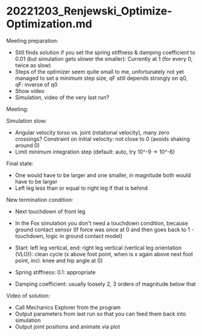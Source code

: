 # 20221203_Renjewski_Optimize-Optimization.md

Meeting preparation:

- Still finds solution if you set the spring stiffness & damping coefficient to 0.01 (but simulation gets slower the smaller): Currently at 1
(for every 0, twice as slow)
- Steps of the optimizer seem quite small to me, unfortunately not yet managed to set a minimum step size, qF still depends strongly on q0, qF: inverse of q0
- Show video
- Simulation, video of the very last run?

Meeting:

Simulation slow:

- Angular velocity torso vs. joint (rotational velocity), many zero crossings? Constraint on initial velocity: not close to 0 (avoids shaking around 0)
- Limit minimum integration step (default: auto, try 10^-9 → 10^-6)

Final state:

- One would have to be larger and one smaller, in magnitude both would have to be larger
- Left leg less than or equal to right leg if that is behind

New termination condition:

- Next touchdown of front leg
- In the Fox simulation you don't need a touchdown condition, because ground contact sensor (If force was once at 0 and then goes back to 1 - touchdown, logic in ground contact model)
- Start: left leg vertical, end: right leg vertical (vertical leg orientation (VLO)): clean cycle (x above foot point, when is x again above next foot point, incl. knee and hip angle at 0)

- Spring stiffness: 0.1: appropriate
- Damping coefficient: usually loosely 2, 3 orders of magnitude below that

Video of solution:

- Call Mechanics Explorer from the program
- Output parameters from last run so that you can feed them back into simulation
- Output joint positions and animate via plot

